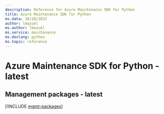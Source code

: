 ```yaml
---
description: Reference for Azure Maintenance SDK for Python
title: Azure Maintenance SDK for Python
ms.data: 10/20/2022
author: lmazuel
ms.author: lmazuel
ms.service: maintenance
ms.devlang: python
ms.topic: reference
---
```

# Azure Maintenance SDK for Python - latest

## Management packages - latest
[!INCLUDE [mgmt-packages](maintenance-mgmt-index.md)]